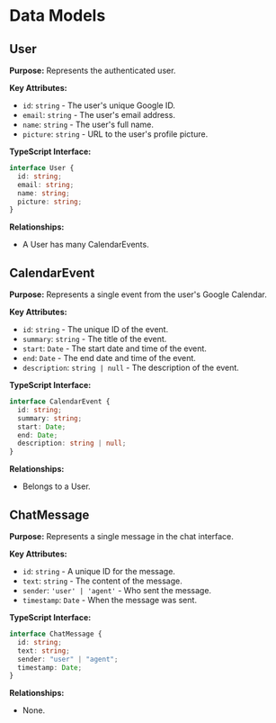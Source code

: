 # Data Models

## User

**Purpose:** Represents the authenticated user.

**Key Attributes:**

- `id`: `string` - The user's unique Google ID.
- `email`: `string` - The user's email address.
- `name`: `string` - The user's full name.
- `picture`: `string` - URL to the user's profile picture.

**TypeScript Interface:**

```typescript
interface User {
  id: string;
  email: string;
  name: string;
  picture: string;
}
```

**Relationships:**

- A User has many CalendarEvents.

## CalendarEvent

**Purpose:** Represents a single event from the user's Google Calendar.

**Key Attributes:**

- `id`: `string` - The unique ID of the event.
- `summary`: `string` - The title of the event.
- `start`: `Date` - The start date and time of the event.
- `end`: `Date` - The end date and time of the event.
- `description`: `string | null` - The description of the event.

**TypeScript Interface:**

```typescript
interface CalendarEvent {
  id: string;
  summary: string;
  start: Date;
  end: Date;
  description: string | null;
}
```

**Relationships:**

- Belongs to a User.

## ChatMessage

**Purpose:** Represents a single message in the chat interface.

**Key Attributes:**

- `id`: `string` - A unique ID for the message.
- `text`: `string` - The content of the message.
- `sender`: `'user' | 'agent'` - Who sent the message.
- `timestamp`: `Date` - When the message was sent.

**TypeScript Interface:**

```typescript
interface ChatMessage {
  id: string;
  text: string;
  sender: "user" | "agent";
  timestamp: Date;
}
```

**Relationships:**

- None.
